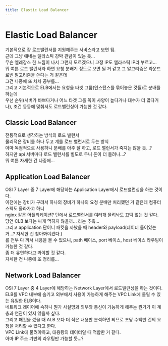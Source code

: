 ```yaml
---
title: Elastic Load Balancer
---
```


# Elastic Load Balancer  
기본적으로 걍 로드밸런서를 지원해주는 서비스라고 보면 됨.  
근데 그냥 얘네는 엘라스틱 강박 관념이 있는 듯...  
무슨 엘레강스 한 느낌이 나서 그런지 모르겠으니 고정 IP도 엘라스틱 IP라 부르고...  
뭐 여튼 로드 밸런서라 하면 요청 분배기 정도로 보면 될 거 같고 그 알고리즘은 라운드 로빈 알고리즘을 쓴다는 거 같은데  
그건 나중에 또 차차 공부를...  
그리고 기본적으로 ELB에서는 요청을 타겟 그룹(인스턴스를 묶어놓은 것들)로 분배를 하는데  
우선 순위(서버가 바쁘다거나 어느 타겟 그룹 쪽이 사양이 높다거나 대수가 더 많다거나), 조건 등등에 맞춰서도 로드밸런싱이 가능한 것 같다.

## Classic Load Balancer  
전통적으로 생각하는 방식의 로드 밸런서  
물리적은 장비를 하나 두고 걔를 로드 밸런서로 두는 방식  
아마 독점적으로 사용하니 분배를 아주 잘 하고, 로드 밸런서가 죽지는 않을 듯...?  
하지만 api 서버마다 로드 밸런서를 별도로 두니 돈이 더 들려나...?  
뭐 여튼 자세한 건 나중에...  

## Application Load Balancer
OSI 7 Layer 중 7 Layer에 해당하는 Application Layer에서 로드밸런싱을 하는 것이다.  
이전에는 장비가 구려서 하나의 장비가 하나의 요청 분배만 처리했던 거 같은데 컴퓨터 스펙도 올라가고 하니  
nginx 같은 어플리케이션? 단에서 로드밸런서를 여러개 물려놔도 끄떡 없는 것 같다.  
당연 CLB 보다는 싸게 먹히지 않을까... 라는 추측...  
그리고 application 단이니 패킷을 까봤을 때 header와 payload(데이터 들어있는 거...? 자세한 건 찾아봐야겠다.)  
를 전부 다 까서 내용을 볼 수 있으니, path 베이스, port 베이스, host 베이스 라우팅이 가능한 것 같다.  
좀 더 유연하다고 봐야할 것 같다.  
자세한 건 나중에 또 정리를...  

## Network Load Balancer  
OSI 7 Layer 중 4 Layer에 해당하는 Network Layer에서 로드밸런싱을 하는 것이다.  
ELB를 VPC 내부에 숨기고 외부에서 사용이 가능하게 해주는 VPC Link에 물릴 수 있는 유일한 ELB이다.  
네트워크 레이어에 속하니 뭔가 사설망과 외부와 통신이 가능하게 해주는 뭔가가 이 계층과 연관이 있지 않을까 싶다.    
그리고 패킷을 깠을 때 ALB 보다 더 적은 내용만 분석하면 되므로 초당 수백만 건의 요청을 처리할 수 있다고 한다.  
VPC Link에 물려야하고, 대용량의 데이터일 때 적합한 거 같다.  
아마 IP 주소 기반의 라우팅만 가능할 듯...?  
 